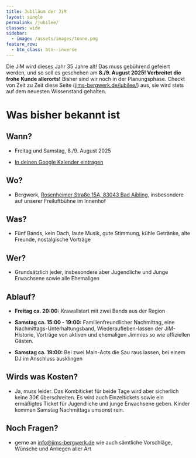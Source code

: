 ```yaml
---
title: Jubiläum der JiM
layout: single
permalink: /jubilee/
classes: wide
sidebar:
  - image: /assets/images/tonne.png
feature_row:
  - btn_class: btn--inverse
---
```

Die JiM wird dieses Jahr 35 Jahre alt! Das muss gebührend gefeiert werden, und so soll es geschehen am **8./9. August 2025! Verbreitet die frohe Kunde allerorts!** Bisher sind wir noch in der Planungsphase. Checkt von Zeit zu Zeit diese Seite ([jims-bergwerk.de/jubilee/](http://jims-bergwerk.de/jubilee/)) aus, sie wird stets auf dem neuesten Wissenstand gehalten.

# Was bisher bekannt ist

## Wann?

*   Freitag und Samstag, 8./9. August 2025
    
*   [In deinen Google Kalender eintragen](https://calendar.google.com/calendar/event?action=TEMPLATE&tmeid=MjI4N25waG84Mm4xYzAwbGlwYjA5ODI3NGYgMjFjOWYxOWViOWU0NzM3ZTZiNmI0ZTRhZGQ3N2M2MmY3ODY5YjZhNWNiZGIwYWNlN2U2ZGY4YTJmMzU1Y2EzMUBn&tmsrc=21c9f19eb9e4737e6b6b4e4add77c62f7869b6a5cbdb0ace7e6df8a2f355ca31%40group.calendar.google.com)
    

## Wo?

*   Bergwerk, [Rosenheimer Straße 15A, 83043 Bad Aibling](https://www.google.de/maps/place/Bergwerk/@47.8627398,12.0116166,15z/data=!4m6!3m5!1s0x47761dccbd360d93:0x9010428efba347bd!8m2!3d47.86292!4d12.0119237!16s%2Fg%2F11b7q14rct?entry=ttu&g_ep=EgoyMDI1MDMxOS4yIKXMDSoASAFQAw%3D%3D), insbesondere auf unserer Freiluftbühne im Innenhof
    

## Was?

*   Fünf Bands, kein Dach, laute Musik, gute Stimmung, kühle Getränke, alte Freunde, nostalgische Vorträge
    

## Wer?

*   Grundsätzlich jeder, insbesondere aber Jugendliche und Junge Erwachsene sowie alle Ehemaligen
    

## Ablauf?

*   **Freitag ca. 20:00:** Krawallstart mit zwei Bands aus der Region
    
*   **Samstag ca. 15:00 - 19:00:** Familienfreundlicher Nachmittag, eine Nachmittags-Unterhaltungsband, Wiederaufleben-lassen der JiM-Historie, Vorträge von aktiven und ehemaligen Jimmies so wie offiziellen Gästen.
    
*   **Samstag ca. 19:00:** Bei zwei Main-Acts die Sau raus lassen, bei einem DJ im Anschluss ausklingen
    

## Wirds was Kosten?

*   Ja, muss leider. Das Kombiticket für beide Tage wird aber sicherlich keine 30€ überschreiten. Es wird auch Einzeltickets sowie ein ermäßigtes Ticket für Jugendliche und junge Erwachsene geben. Kinder kommen Samstag Nachmittags umsonst rein.
    

## Noch Fragen?

*   gerne an [info@jims-bergwerk.de](mailto:info@jims-bergwerk.de) wie auch sämtliche Vorschläge, Wünsche und Anliegen aller Art